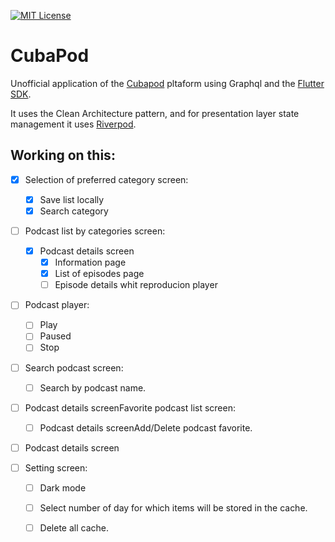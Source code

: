 [![MIT License][license-badge]][license-link]

# CubaPod

Unofficial application of the [Cubapod](https://cubapod.net) pltaform using Graphql and the [Flutter SDK](https://flutter.dev).

It uses the Clean Architecture pattern, and for presentation layer state management it uses [Riverpod](https://riverpod.dev).

## Working on this:

* [x] Selection of preferred category screen:
    - [x] Save list locally
    - [x] Search category

* [ ] Podcast list by categories screen:
    - [x] Podcast details screen
      - [x] Information page
      - [x] List of episodes page
      - [ ] Episode details whit reproducion player

* [ ] Podcast player:
    - [ ] Play
    - [ ] Paused
    - [ ] Stop
 
* [ ] Search podcast screen:
    - [ ] Search by podcast name.

* [ ] Podcast details screenFavorite podcast list screen:
    - [ ] Podcast details screenAdd/Delete podcast favorite.

* [ ] Podcast details screen

* [ ] Setting screen:
    - [ ] Dark mode
    - [ ] Select number of day for which items will be stored in the cache.
    - [ ] Delete all cache.


[license-badge]: https://img.shields.io/github/license/zino-app/graphql-flutter.svg?style=flat-square
[license-link]: https://github.com/Yeikel200/CubaPod/blob/main/LICENSE